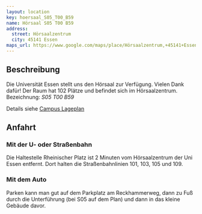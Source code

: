 ```yaml
---
layout: location
key: hoersaal_S05_T00_B59
name: Hörsaal S05 T00 B59
address:
  street: Hörsaalzentrum
  city: 45141 Essen
maps_url: https://www.google.com/maps/place/Hörsaalzentrum,+45141+Essen,+Germany/@51.4640531,7.0034394,17z
---
```

## Beschreibung
Die Universität Essen stellt uns den Hörsaal zur Verfügung. Vielen Dank dafür!
Der Raum hat 102 Plätze und befindet sich im Hörsaalzentrum.
Bezeichnung: _S05 T00 B59_

Details siehe [Campus Lageplan](https://www.uni-due.de/imperia/md/images/iw/campus-essen-g.jpg)

## Anfahrt

### Mit der U- oder Straßenbahn
Die Haltestelle Rheinischer Platz ist 2 Minuten vom Hörsaalzentrum der Uni Essen entfernt. Dort halten die Straßenbahnlinien 101, 103, 105 und 109.

### Mit dem Auto
Parken kann man gut auf dem Parkplatz am Reckhammerweg, dann zu Fuß durch die Unterführung (bei S05 auf dem Plan) und dann in das kleine Gebäude davor.
